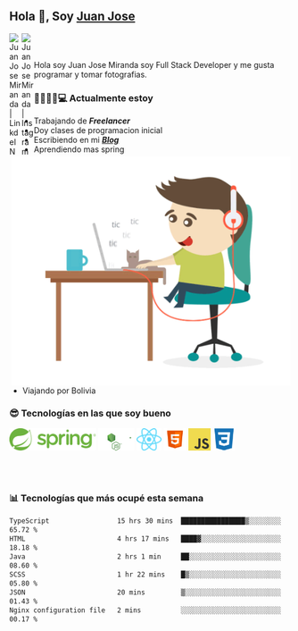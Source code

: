 ## Hola 👋, Soy [Juan Jose](http://juanjoses.me)

<a href="https://www.linkedin.com/in/juanjosemirandam/">
  <img align="left" alt="Juan Jose Miranda | LinkdeIN" width="22px" src="https://cdn.jsdelivr.net/npm/simple-icons@v3/icons/linkedin.svg" />
</a>

<a href="https://www.instagram.com/juan.jose.miranda/">
  <img align="left" alt="Juan Jose Miranda | Instagram" width="22px" src="https://cdn.jsdelivr.net/npm/simple-icons@v3/icons/instagram.svg" />
</a>

<br /> <br />

Hola soy Juan Jose Miranda soy Full Stack Developer y me gusta programar y tomar fotografias.

<img align="right" alt="GIF" src="./images/gif-juanjose.gif" width="500" max-height="320" />

### 👨‍💻🕵‍♀💻 Actualmente estoy

- Trabajando de ***Freelancer***
- Doy clases de programacion inicial
- Escribiendo en mi ***[Blog](http://juanjoses.me)***
- Aprendiendo mas spring
- Viajando por Bolivia 

### 😎 Tecnologías en las que soy bueno

<code><img alt="Spring" height="40px" src="./images/spring-icon.svg"/></code>
<code><img alt="NodeJS" height="40px" src="./images/nodejs-icon.svg" /></code>
<code><img alt="ReactJS" height="40px" src="./images/react-icon.svg" /></code>
<code><img alt="HTML5" height="40px" src="./images/html-icon.png" /></code>
<code><img alt="JavaScript" height="40px" src="./images/js-icon.png"  /></code>
<code><img alt="CSS3" height="40px" src="./images/css-icon.png" /></code>

<br/><br/>

### 📊 Tecnologías que más ocupé esta semana

<!--START_SECTION:waka-->

```text
TypeScript                 15 hrs 30 mins  ████████████████▒░░░░░░░░   65.72 %
HTML                       4 hrs 17 mins   ████▓░░░░░░░░░░░░░░░░░░░░   18.18 %
Java                       2 hrs 1 min     ██░░░░░░░░░░░░░░░░░░░░░░░   08.60 %
SCSS                       1 hr 22 mins    █▒░░░░░░░░░░░░░░░░░░░░░░░   05.80 %
JSON                       20 mins         ▒░░░░░░░░░░░░░░░░░░░░░░░░   01.43 %
Nginx configuration file   2 mins          ░░░░░░░░░░░░░░░░░░░░░░░░░   00.17 %
```

<!--END_SECTION:waka-->

<!-- ### 📌🤓 Últimos artículos en mi blog -->